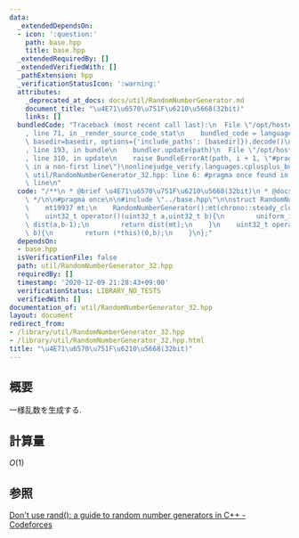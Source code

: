 ```yaml
---
data:
  _extendedDependsOn:
  - icon: ':question:'
    path: base.hpp
    title: base.hpp
  _extendedRequiredBy: []
  _extendedVerifiedWith: []
  _pathExtension: hpp
  _verificationStatusIcon: ':warning:'
  attributes:
    _deprecated_at_docs: docs/util/RandomNumberGenerator.md
    document_title: "\u4E71\u6570\u751F\u6210\u5668(32bit)"
    links: []
  bundledCode: "Traceback (most recent call last):\n  File \"/opt/hostedtoolcache/Python/3.9.0/x64/lib/python3.9/site-packages/onlinejudge_verify/documentation/build.py\"\
    , line 71, in _render_source_code_stat\n    bundled_code = language.bundle(stat.path,\
    \ basedir=basedir, options={'include_paths': [basedir]}).decode()\n  File \"/opt/hostedtoolcache/Python/3.9.0/x64/lib/python3.9/site-packages/onlinejudge_verify/languages/cplusplus.py\"\
    , line 193, in bundle\n    bundler.update(path)\n  File \"/opt/hostedtoolcache/Python/3.9.0/x64/lib/python3.9/site-packages/onlinejudge_verify/languages/cplusplus_bundle.py\"\
    , line 310, in update\n    raise BundleErrorAt(path, i + 1, \"#pragma once found\
    \ in a non-first line\")\nonlinejudge_verify.languages.cplusplus_bundle.BundleErrorAt:\
    \ util/RandomNumberGenerator_32.hpp: line 6: #pragma once found in a non-first\
    \ line\n"
  code: "/**\n * @brief \u4E71\u6570\u751F\u6210\u5668(32bit)\n * @docs docs/util/RandomNumberGenerator.md\n\
    \ */\n\n#pragma once\n\n#include \"../base.hpp\"\n\nstruct RandomNumberGenerator{\n\
    \    mt19937 mt;\n    RandomNumberGenerator():mt(chrono::steady_clock::now().time_since_epoch().count()){}\n\
    \    uint32_t operator()(uint32_t a,uint32_t b){\n        uniform_int_distribution<uint32_t>\
    \ dist(a,b-1);\n        return dist(mt);\n    }\n    uint32_t operator()(uint32_t\
    \ b){\n        return (*this)(0,b);\n    }\n};"
  dependsOn:
  - base.hpp
  isVerificationFile: false
  path: util/RandomNumberGenerator_32.hpp
  requiredBy: []
  timestamp: '2020-12-09 21:28:43+09:00'
  verificationStatus: LIBRARY_NO_TESTS
  verifiedWith: []
documentation_of: util/RandomNumberGenerator_32.hpp
layout: document
redirect_from:
- /library/util/RandomNumberGenerator_32.hpp
- /library/util/RandomNumberGenerator_32.hpp.html
title: "\u4E71\u6570\u751F\u6210\u5668(32bit)"
---
```

## 概要
一様乱数を生成する.

## 計算量
$O(1)$

## 参照
[Don't use rand(): a guide to random number generators in C++ - Codeforces](https://codeforces.com/blog/entry/61587)